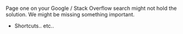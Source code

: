 #

Page one on your Google / Stack Overflow search might not hold the solution.
We might be missing something important.

- Shortcuts.. etc..